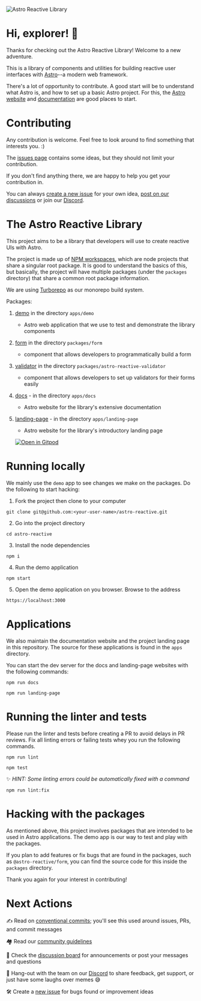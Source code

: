 ![Astro Reactive Library](https://user-images.githubusercontent.com/4262489/193419437-6e437743-47bf-482b-8f7e-de3c7f5285f8.png)

# Hi, explorer! 🚀

Thanks for checking out the Astro Reactive Library! Welcome to a new adventure.

This is a library of components and utilities for building reactive user interfaces with [Astro](https://astro.build)--a modern web framework.

There's a lot of opportunity to contribute. A good start will be to understand what Astro is, and how to set up a basic Astro project. For this, the [Astro website](https://astro.build) and [documentation](https://docs.astro.build/en/getting-started/) are good places to start.

# Contributing

Any contribution is welcome. Feel free to look around to find something that interests you. :)

The [issues page](https://github.com/astro-reactive/astro-reactive/issues?q=is%3Aopen+is%3Aissue+label%3A%22accepting+PRs%22) contains some ideas, but they should not limit your contribution.

If you don't find anything there, we are happy to help you get your contribution in.

You can always [create a new issue](https://github.com/astro-reactive/astro-reactive/issues/new/choose) for your own idea, [post on our discussions](https://github.com/astro-reactive/astro-reactive/discussions) or join our [Discord](https://discord.gg/kkvW7GYNAp).

# The Astro Reactive Library

This project aims to be a library that developers will use to create reactive UIs with Astro.

The project is made up of [NPM workspaces](https://docs.npmjs.com/cli/v7/using-npm/workspaces), which are node projects that share a singular root package. It is good to understand the basics of this, but basically, the project will have multiple packages (under the `packages` directory) that share a common root package information.

We are using [Turborepo](https://turbo.build/repo) as our monorepo build system.

Packages:

1. [demo](https://github.com/astro-reactive/astro-reactive/tree/main/apps/demo) in the directory `apps/demo`
   - Astro web application that we use to test and demonstrate the library components
1. [form](https://github.com/astro-reactive/astro-reactive/tree/main/packages/form) in the directory `packages/form`
   - component that allows developers to programmatically build a form
1. [validator](https://github.com/astro-reactive/astro-reactive/tree/main/packages/validator) in the directory `packages/astro-reactive-validator`
   - component that allows developers to set up validators for their forms easily
1. [docs](https://github.com/astro-reactive/astro-reactive/tree/main/apps/docs) - in the directory `apps/docs`
   - Astro website for the library's extensive documentation
1. [landing-page](https://github.com/astro-reactive/astro-reactive/tree/main/apps/landing-page) - in the directory `apps/landing-page`

   - Astro website for the library's introductory landing page

   [![Open in Gitpod](https://gitpod.io/button/open-in-gitpod.svg)](https://gitpod.io/#https://github.com/astro-reactive/astro-reactive.git)

# Running locally

We mainly use the `demo` app to see changes we make on the packages. Do the following to start hacking:

1. Fork the project then clone to your computer

```
git clone git@github.com:<your-user-name>/astro-reactive.git
```

2. Go into the project directory

```
cd astro-reactive
```

3. Install the node dependencies

```
npm i
```

4. Run the demo application

```
npm start
```

5. Open the demo application on you browser. Browse to the address

```
https://localhost:3000
```

# Applications

We also maintain the documentation website and the project landing page in this repository. The source for these applications is found in the `apps` directory.

You can start the dev server for the docs and landing-page websites with the following commands:

```
npm run docs
```

```
npm run landing-page
```

# Running the linter and tests

Please run the linter and tests before creating a PR to avoid delays in PR reviews. Fix all linting errors or failing tests whey you run the following commands.

```
npm run lint
```

```
npm test
```

✨ _HINT: Some linting errors could be automatically fixed with a command_

```
npm run lint:fix
```

# Hacking with the packages

As mentioned above, this project involves packages that are intended to be used in Astro applications. The demo app is our way to test and play with the packages.

If you plan to add features or fix bugs that are found in the packages, such as `@astro-reactive/form`, you can find the source code for this inside the `packages` directory.

Thank you again for your interest in contributing!

# Next Actions

✍️ Read on [conventional commits](https://www.conventionalcommits.org/en/v1.0.0/); you'll see this used around issues, PRs, and commit messages

🏘️ Read our [community guidelines](https://github.com/astro-reactive/astro-reactive/blob/main/CODE_OF_CONDUCT.md)

📝 Check the [discussion board](https://github.com/astro-reactive/astro-reactive/discussions) for announcements or post your messages and questions

💬 Hang-out with the team on our [Discord](https://discord.gg/kkvW7GYNAp) to share feedback, get support, or just have some laughs over memes 😅

🛠️ Create a [new issue](https://github.com/astro-reactive/astro-reactive/issues/new/choose) for bugs found or improvement ideas

<!--

## Play around examples:

  <a href="https://stackblitz.com/edit/github-ze9ebb-tthuka?file=package.json,src%2Fpages%2Findex.astro">
    <img
      src="https://developer.stackblitz.com/img/open_in_stackblitz_small.svg"
      alt="Play around in Stackblitz"
    />
  </a>
  <a href="https://codesandbox.io/s/astro-reactive-library-u72dgj?file=/src/pages/index.astro">
    <img
      src="https://img.shields.io/badge/Open%20in-CodeSandbox-040404?logo=codesandbox"
      alt="CodeSandbox"
    />
  </a>

-->